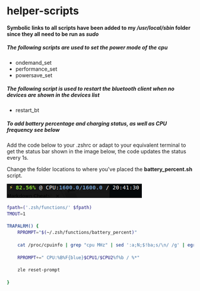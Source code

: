 # helper-scripts

#### Symbolic links to all scripts have been added to my */usr/local/sbin* folder since they all need to be run as *sudo*

##### The following scripts are used to set the power mode of the cpu
  * ondemand_set
  * performance_set
  * powersave_set

##### The following script is used to restart the bluetooth client when no devices are shown in the devices list
  * restart_bt

##### To add battery percentage and charging status, as well as CPU frequency see below
Add the code below to your .zshrc or adapt to your equivalent terminal to get the status bar shown in the image below, the code updates the status every 1s.

Change the folder locations to where you've placed the **battery_percent.sh** script.

![alt text](https://github.com/clu83/helper-scripts/blob/master/command_line_charge_status.png "terminal with cpu/battery status")

```bash
fpath=('.zsh/functions/' $fpath)
TMOUT=1

TRAPALRM() {
	RPROMPT="$(~/.zsh/functions/battery_percent)"

	cat /proc/cpuinfo | grep "cpu MHz" | sed ':a;N;$!ba;s/\n/ /g' | egrep -o '[[:digit:]]{1,4}\.[0]{1}' | sed ':a;N;$!ba;s/\n/ /g' | read CPU1 CPU2

	RPROMPT+=" CPU:%B%F{blue}$CPU1/$CPU2%f%b / %*"
	
	zle reset-prompt

}
```
